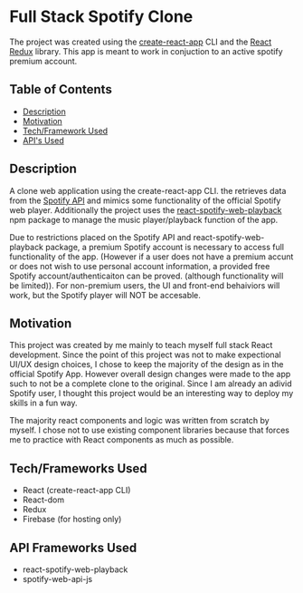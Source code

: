 # Full Stack Spotify Clone

The project was created using the [create-react-app](https://github.com/facebook/create-react-app) CLI and the [React Redux](https://react-redux.js.org/) library. This app is meant to work in conjuction to an active spotify premium account. 

## Table of Contents
- [Description](#description)
- [Motivation](#motivation)
- [Tech/Framework Used](#techframeworks-used)
- [API's Used](#api-frameworks-used)

## Description 

A clone web application using the create-react-app CLI. the retrieves data from the [Spotify API](https://developer.spotify.com/documentation/web-api/) and mimics some functionality of the official Spotify web player. Additionally the project uses the [react-spotify-web-playback](https://www.npmjs.com/package/react-spotify-web-playback) npm package to manage the music player/playback function of the app.

Due to restrictions placed on the Spotify API and react-spotify-web-playback package, a premium Spotify account is necessary to access full functionality of the app. (However if a user does not have a premium accunt or does not wish to use personal account information, a provided free Spotify account/authenticaiton can be proved. (although functionality will be limited)). For non-premium users, the UI and front-end behaiviors will work, but the Spotify player will NOT be accesable.


## Motivation

This project was created by me mainly to teach myself full stack React development. Since the point of this project was not to make expectional UI/UX design choices, I chose to keep the majority of the design as in the official Spotify App. However overall design changes were made to the app such to not be a complete clone to the original. Since I am already an adivid Spotify user, I thought this project would be an interesting way to deploy my skills in a fun way.

The majority react components and logic was written from scratch by myself. I chose not to use existing component libraries because that forces me to practice with React components as much as possible. 


## Tech/Frameworks Used
- React (create-react-app CLI)
- React-dom
- Redux
- Firebase (for hosting only)

## API Frameworks Used
- react-spotify-web-playback
- spotify-web-api-js